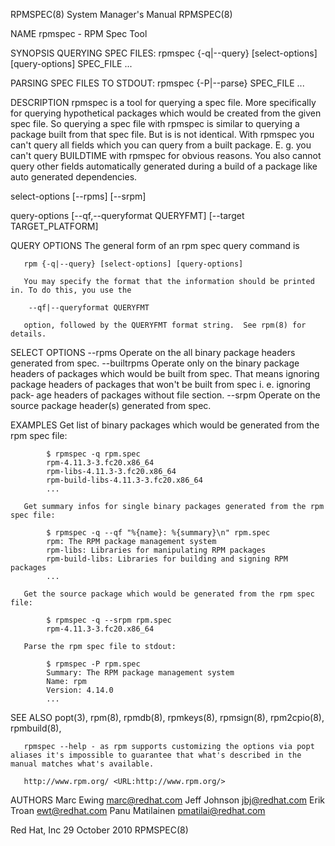RPMSPEC(8)                                                                                 System Manager's Manual                                                                                 RPMSPEC(8)

NAME
       rpmspec - RPM Spec Tool

SYNOPSIS
   QUERYING SPEC FILES:
       rpmspec {-q|--query} [select-options] [query-options] SPEC_FILE ...

   PARSING SPEC FILES TO STDOUT:
       rpmspec {-P|--parse} SPEC_FILE ...

DESCRIPTION
       rpmspec  is  a tool for querying a spec file. More specifically for querying hypothetical packages which would be created from the given spec file. So querying a spec file with rpmspec is similar to
       querying a package built from that spec file. But is is not identical. With rpmspec you can't query all fields which you can query from a built package. E. g. you can't query BUILDTIME with  rpmspec
       for obvious reasons. You also cannot query other fields automatically generated during a build of a package like auto generated dependencies.

   select-options
        [--rpms]
        [--srpm]

   query-options
        [--qf,--queryformat QUERYFMT]
        [--target TARGET_PLATFORM]

   QUERY OPTIONS
       The general form of an rpm spec query command is

       rpm {-q|--query} [select-options] [query-options]

       You may specify the format that the information should be printed in. To do this, you use the

        --qf|--queryformat QUERYFMT

       option, followed by the QUERYFMT format string.  See rpm(8) for details.

   SELECT OPTIONS
        --rpms Operate on the all binary package headers generated from spec.
        --builtrpms Operate only on the binary package headers of packages which would be built from spec. That means ignoring package headers of packages that won't be built from spec i. e. ignoring pack‐
       age headers of packages without file section.
        --srpm Operate on the source package header(s) generated from spec.

EXAMPLES
       Get list of binary packages which would be generated from the rpm spec file:

            $ rpmspec -q rpm.spec
            rpm-4.11.3-3.fc20.x86_64
            rpm-libs-4.11.3-3.fc20.x86_64
            rpm-build-libs-4.11.3-3.fc20.x86_64
            ...

       Get summary infos for single binary packages generated from the rpm spec file:

            $ rpmspec -q --qf "%{name}: %{summary}\n" rpm.spec
            rpm: The RPM package management system
            rpm-libs: Libraries for manipulating RPM packages
            rpm-build-libs: Libraries for building and signing RPM packages
            ...

       Get the source package which would be generated from the rpm spec file:

            $ rpmspec -q --srpm rpm.spec
            rpm-4.11.3-3.fc20.x86_64

       Parse the rpm spec file to stdout:

            $ rpmspec -P rpm.spec
            Summary: The RPM package management system
            Name: rpm
            Version: 4.14.0
            ...

SEE ALSO
       popt(3),
       rpm(8),
       rpmdb(8),
       rpmkeys(8),
       rpmsign(8),
       rpm2cpio(8),
       rpmbuild(8),

       rpmspec --help - as rpm supports customizing the options via popt aliases it's impossible to guarantee that what's described in the manual matches what's available.

       http://www.rpm.org/ <URL:http://www.rpm.org/>

AUTHORS
       Marc Ewing <marc@redhat.com>
       Jeff Johnson <jbj@redhat.com>
       Erik Troan <ewt@redhat.com>
       Panu Matilainen <pmatilai@redhat.com>

Red Hat, Inc                                                                                   29 October 2010                                                                                     RPMSPEC(8)
